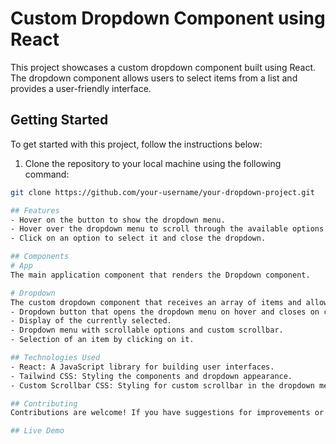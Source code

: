 # Custom Dropdown Component using React

This project showcases a custom dropdown component built using React. The dropdown component allows users to select items from a list and provides a user-friendly interface.

## Getting Started

To get started with this project, follow the instructions below:

1. Clone the repository to your local machine using the following command:

```bash
git clone https://github.com/your-username/your-dropdown-project.git

## Features
- Hover on the button to show the dropdown menu.
- Hover over the dropdown menu to scroll through the available options.
- Click on an option to select it and close the dropdown.

## Components
# App
The main application component that renders the Dropdown component.

# Dropdown
The custom dropdown component that receives an array of items and allows users to select from them. It provides the following features:
- Dropdown button that opens the dropdown menu on hover and closes on click. 
- Display of the currently selected.
- Dropdown menu with scrollable options and custom scrollbar.
- Selection of an item by clicking on it.

## Technologies Used
- React: A JavaScript library for building user interfaces.
- Tailwind CSS: Styling the components and dropdown appearance.
- Custom Scrollbar CSS: Styling for custom scrollbar in the dropdown menu.

## Contributing
Contributions are welcome! If you have suggestions for improvements or would like to add new features, please feel free to open an issue or submit a pull request.

## Live Demo
